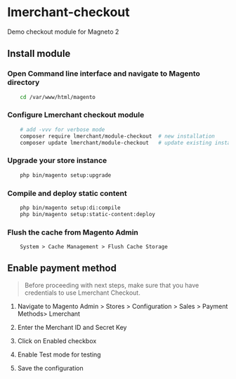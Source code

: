 # lmerchant-checkout

Demo checkout module for Magneto 2

## Install module

### Open Command line interface and navigate to Magento directory

```sh
    cd /var/www/html/magento
```

### Configure Lmerchant checkout module

```sh
    # add -vvv for verbose mode
    composer require lmerchant/module-checkout  # new installation
    composer update lmerchant/module-checkout   # update existing installation
```

### Upgrade your store instance 

```sh
    php bin/magento setup:upgrade
```

### Compile and deploy static content

```sh
    php bin/magento setup:di:compile
    php bin/magento setup:static-content:deploy
```

### Flush the cache from Magento Admin

```
    System > Cache Management > Flush Cache Storage
```

## Enable payment method

> Before proceeding with next steps, make sure that you have credentials to use Lmerchant Checkout.


1. Navigate to Magento Admin > Stores > Configuration > Sales > Payment Methods> Lmerchant

1. Enter the Merchant ID and Secret Key

1. Click on Enabled checkbox

1. Enable Test mode for testing

1. Save the configuration
